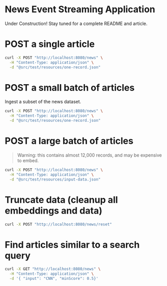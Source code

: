 # News Event Streaming Application 

Under Construction! Stay tuned for a complete README and article.

# POST a single article

```bash
curl -X POST "http://localhost:8080/news" \
  -H "Content-Type: application/json" \
  -d "@src/test/resources/one-record.json"
```

# POST a small batch of articles

Ingest a subset of the news dataset.

```bash
curl -X POST "http://localhost:8080/news" \
  -H "Content-Type: application/json" \
  -d "@src/test/resources/one-record.json"
```

# POST a large batch of articles

> Warning: this contains almost 12,000 records, and may be expensive to embed. 

```bash
curl -X POST "http://localhost:8080/news" \
  -H "Content-Type: application/json" \
  -d "@src/test/resources/input-data.json"
```

# Truncate data (cleanup all embeddings and data)

```bash
curl -X POST "http://localhost:8080/news/reset"
```

# Find articles similar to a search query

```bash
curl -X GET "http://localhost:8080/news" \
  -H "Content-Type: application/json" \
  -d '{ "input": "CNN", "minScore": 0.5}'
```